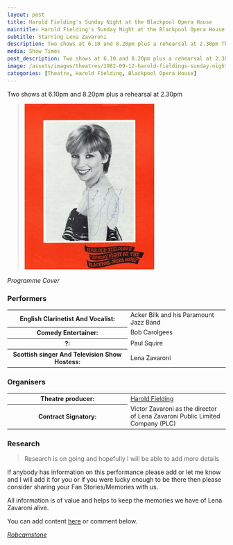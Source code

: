 ```yaml
---
layout: post
title: Harold Fielding's Sunday Night at the Blackpool Opera House
maintitle: Harold Fielding's Sunday Night at the Blackpool Opera House
subtitle: Starring Lena Zavaroni
description: Two shows at 6.10 and 8.20pm plus a rehearsal at 2.30pm The Contract for the show was signed by Victor Zavaroni.
media: Show Times
post_description: Two shows at 6.10 and 8.20pm plus a rehearsal at 2.30pm
image: /assets/images/theatres/1982-09-12-harold-fieldings-sunday-night-at-the-blackpool-opera-house.jpg
categories: [Theatre, Harold Fielding, Blackpool Opera House]
---
```


Two shows at 6.10pm and 8.20pm plus a rehearsal at 2.30pm

> ![](/assets/images/theatres/1982-09-12-harold-fieldings-sunday-night-at-the-blackpool-opera-house.jpg)

<cite>Programme Cover</cite>

### Performers
<table style="width:100%;">
<tr><th>English Clarinetist And Vocalist:</th><td style="width:45%;">Acker Bilk and his Paramount Jazz Band</td></tr>
<tr><th>Comedy Entertainer:</th><td>Bob Carolgees</td></tr>
<tr><th>?:</th><td>Paul Squire</td></tr>
<tr><th>Scottish singer And Television Show Hostess: </th><td>Lena Zavaroni</td></tr>
</table>

### Organisers
<table style="width:100%;">
<tr><th>Theatre producer:</th><td style="width:45%;"><a href="/biography/harold-fielding">Harold Fielding</a></td></tr>
<tr><th>Contract Signatory:</th><td>Victor Zavaroni as the director of Lena Zavaroni Public Limited Company (PLC)</td></tr>
</table>

### Research
> Research is on going and hopefully I will be able to add more details
>
If anybody has information on this performance please add or let me know and I will add it for you or if you were lucky enough to be there then please consider sharing your Fan Stories/Memories with us.
>
All information is of value and helps to keep the memories we have of Lena Zavaroni alive.
>
You can add content [here](https://github.com/FanzOfLenaZavaroni/fanzoflenazavaroni.github.io) or comment below.

<cite>[Robcamstone](https://m.me/fanzoflenazavaroni)</cite>

